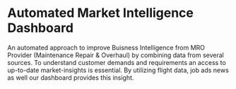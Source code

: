 # Automated Market Intelligence Dashboard


An automated approach to improve Buisness Intelligence from MRO Provider (Maintenance Repair & Overhaul) by combining data from several sources. To understand customer demands and requirements an access to up-to-date market-insights is essential. By utilizing flight data, job ads news as well our dashboard provides this insight.  


